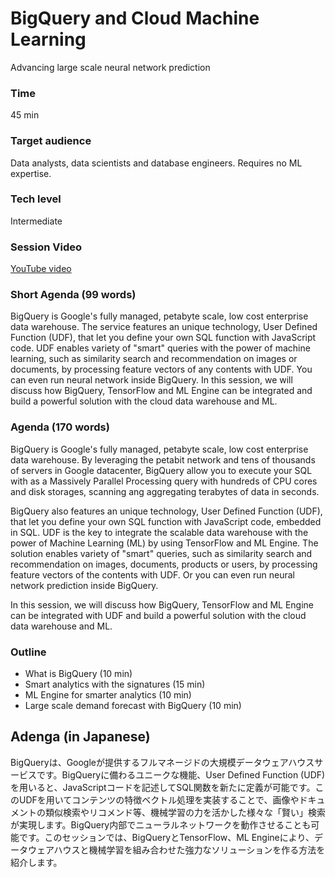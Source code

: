 # BigQuery and Cloud Machine Learning

Advancing large scale neural network prediction

### Time

45 min

### Target audience

Data analysts, data scientists and database engineers. Requires no ML expertise.

### Tech level

Intermediate

### Session Video

[YouTube video](https://youtu.be/Ov3Om5Y_Fbg)

### Short Agenda (99 words)

BigQuery is Google's fully managed, petabyte scale, low cost enterprise data warehouse. The service  features an unique technology, User Defined Function (UDF), that let you define your own SQL function with JavaScript code. UDF enables variety of "smart" queries with the power of machine learning, such as similarity search and recommendation on images or documents, by processing feature vectors of any contents with UDF. You can even run neural network inside BigQuery. In this session, we will discuss how BigQuery, TensorFlow and ML Engine can be integrated and build a powerful solution with the cloud data warehouse and ML.

### Agenda (170 words)

BigQuery is Google's fully managed, petabyte scale, low cost enterprise data warehouse. By leveraging the petabit network and tens of thousands of servers in Google datacenter, BigQuery allow you to execute your SQL with as a Massively Parallel Processing query with hundreds of CPU cores and disk storages, scanning ang aggregating terabytes of data in seconds.

BigQuery also features an unique technology, User Defined Function (UDF), that let you define your own SQL function with JavaScript code, embedded in SQL. UDF is the key to integrate the scalable data warehouse with the power of Machine Learning (ML) by using TensorFlow and ML Engine. The solution enables variety of "smart" queries, such as similarity search and recommendation on images, documents, products or users, by processing feature vectors of the contents with UDF. Or you can even run neural network prediction inside BigQuery.

In this session, we will discuss how BigQuery, TensorFlow and ML Engine can be integrated with UDF and build a powerful solution with the cloud data warehouse and ML.

### Outline

- What is BigQuery (10 min)
- Smart analytics with the signatures (15 min)
- ML Engine for smarter analytics (10 min)
- Large scale demand forecast with BigQuery (10 min)

## Adenga (in Japanese)

BigQueryは、Googleが提供するフルマネージドの大規模データウェアハウスサービスです。BigQueryに備わるユニークな機能、User Defined Function (UDF)を用いると、JavaScriptコードを記述してSQL関数を新たに定義が可能です。このUDFを用いてコンテンツの特徴ベクトル処理を実装することで、画像やドキュメントの類似検索やリコメンド等、機械学習の力を活かした様々な「賢い」検索が実現します。BigQuery内部でニューラルネットワークを動作させることも可能です。このセッションでは、BigQueryとTensorFlow、ML Engineにより、データウェアハウスと機械学習を組み合わせた強力なソリューションを作る方法を紹介します。





